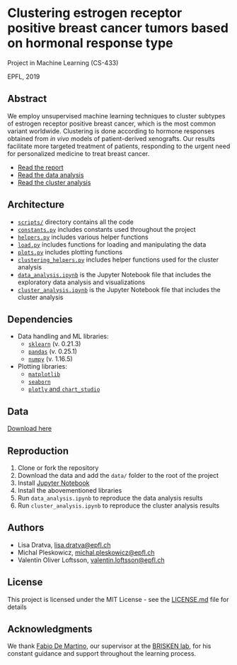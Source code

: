 # Clustering estrogen receptor positive breast cancer tumors based on hormonal response type

Project in Machine Learning (CS-433)

EPFL, 2019

## Abstract
We employ unsupervised machine learning techniques to cluster subtypes of estrogen receptor positive breast cancer, which is the most common variant worldwide. Clustering is done according to hormone responses obtained from _in vivo_ models of patient-derived xenografts. Our results facilitate more targeted treatment of patients, responding to the urgent need for personalized medicine to treat breast cancer.

* [Read the report](https://github.com/valentinoli/pdx/raw/master/report/report.pdf)
* [Read the data analysis](https://github.com/valentinoli/pdx/blob/master/scripts/data_analysis.ipynb)
* [Read the cluster analysis](https://github.com/valentinoli/pdx/blob/master/scripts/cluster_analysis.ipynb)

## Architecture
* [`scripts/`](scripts) directory contains all the code
* [`constants.py`](scripts/constants.py) includes constants used throughout the project
* [`helpers.py`](scripts/helpers.py) includes various helper functions
* [`load.py`](scripts/load.py) includes functions for loading and manipulating the data
* [`plots.py`](scripts/plots.py) includes plotting functions
* [`clustering_helpers.py`](scripts/clustering_helpers.py) includes helper functions used for the cluster analysis
* [`data_analysis.ipynb`](scripts/data_analysis.ipynb) is the Jupyter Notebook file that includes the exploratory data analysis and visualizations
* [`cluster_analysis.ipynb`](scripts/cluster_analysis.ipynb) is the Jupyter Notebook file that includes the cluster analysis

## Dependencies
* Data handling and ML libraries:
    * [`sklearn`](https://scikit-learn.org/stable/) (v. 0.21.3)
    * [`pandas`](https://pandas.pydata.org/) (v. 0.25.1)
    * [`numpy`](https://numpy.org/) (v. 1.16.5)
* Plotting libraries:
    * [`matplotlib`](https://matplotlib.org/)
    * [`seaborn`](https://seaborn.pydata.org/)
    * [`plotly` and `chart_studio`](https://help.plot.ly/)


## Data
[Download here](https://drive.google.com/drive/folders/1DIWbtS59fm01dXLuge8lY-37YGR33zmL?usp=sharing)

## Reproduction
1. Clone or fork the repository
2. Download the data and add the `data/` folder to the root of the project
3. Install [Jupyter Notebook](https://jupyter.readthedocs.io/en/latest/install.html)
4. Install the abovementioned libraries
5. Run `data_analysis.ipynb` to reproduce the data analysis results
6. Run `cluster_analysis.ipynb` to reproduce the cluster analysis results

## Authors
* Lisa Dratva, [lisa.dratva@epfl.ch](mailto:lisa.dratva@epfl.ch)
* Michal Pleskowicz, [michal.pleskowicz@epfl.ch](mailto:michal.pleskowicz@epfl.ch)
* Valentin Oliver Loftsson, [valentin.loftsson@epfl.ch](mailto:valentin.loftsson@epfl.ch)

## License
This project is licensed under the MIT License - see the [LICENSE.md](LICENSE.md) file for details

## Acknowledgments
We thank [Fabio De Martino](https://people.epfl.ch/fabio.demartino), our supervisor at the [BRISKEN lab](https://www.epfl.ch/labs/brisken-lab/), for his constant guidance and support throughout the learning process.

